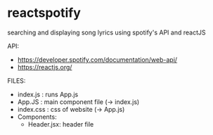 # reactspotify

searching and displaying song lyrics using spotify's API and reactJS


API:
- https://developer.spotify.com/documentation/web-api/
- https://reactjs.org/

FILES:

- index.js : runs App.js
- App.JS : main component file (-> index.js)
- index.css : css of website (-> App.js)
- Components:
    - Header.jsx: header file 

